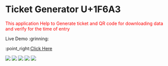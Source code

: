 <h1>Ticket Generator U+1F6A3</h1>
<p><font color="red" >This application Help to Generate ticket and QR code for downloading data and verify for the time of entry</font></p>
<p>Live Demo :grinning: </p>
<p>:point_right:<a href="https://kidoworld.000webhostapp.com/ticket/ticketbook.html">Click Here</a><br></p>
<img src="https://shivesh947.github.io/imagesforreadme/tketbuk1.PNG" />
<img src="https://shivesh947.github.io/imagesforreadme/tketbuk2.PNG" />
<img src="https://shivesh947.github.io/imagesforreadme/tketbuk3.PNG" />
<img src="https://shivesh947.github.io/imagesforreadme/tketbuk4.PNG" />
<img src="https://shivesh947.github.io/imagesforreadme/tketbuk5.PNG" />
